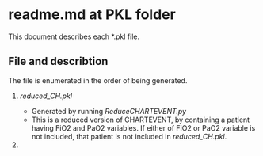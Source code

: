 # readme.md at PKL folder 

This document describes each *.pkl file. 

## File and describtion 

The file is enumerated in the order of being generated. 

1. _reduced_CH.pkl_

    * Generated by running _ReduceCHARTEVENT.py_
    * This is a reduced version of CHARTEVENT, by containing a patient having FiO2 and PaO2 variables. If either of FiO2 or PaO2 variable is not included, that patient is not included in _reduced_CH.pkl_.
     

2. 
